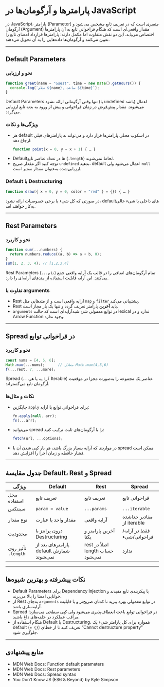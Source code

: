 # پارامترها و آرگومان‌ها در JavaScript

در JavaScript، پارامتر (Parameter) متغیری است که در تعریف تابع مشخص می‌شود و آرگومان (Argument) مقدار واقعی‌ای است که هنگام فراخوانی تابع به‌ آن پارامترها اختصاص می‌یابد. این دو نقش متفاوت اما مکمل دارند: پارامترها قرارداد امضای تابع را تعیین می‌کنند و آرگومان‌ها داده‌هایی را به آن تحویل می‌دهند.

---

## Default Parameters

### نحو و ارزیابی  
```js
function greet(name = "Guest", time = new Date().getHours()) {
  console.log(`سلام ${name}, ساعت ${time}`);
}
```  
Default Parameters تنها وقتی آرگومانی ارائه نشود (یا undefined باشد) اعمال می‌شوند. مقدار پیش‌فرض در زمان فراخوانی و پیش از ورود به بدنه تابع ارزیابی می‌گردد.

### ویژگی‌ها و نکات  
- هر default در اسکوپ محلی پارامترها قرار دارد و می‌تواند به پارامترهای قبلی ارجاع دهد:  
  ```js
  function point(x = 0, y = x + 1) { … }
  ```  
- Defaultها در تعداد عناصر تابع (`.length`) لحاظ نمی‌شوند.  
- توجه کنید اگر مقدار صریح `undefined` بدهید، default اعمال می‌شود ولی `null` ارزیابی‌شده به‌عنوان مقدار معتبر است.

### Default با Destructuring  
```js
function draw({ x = 0, y = 0, color = "red" } = {}) { … }
```  
در صورتی که کل شیء یا برخی خصوصیات ارائه نشود، defaultهای داخلی یا شیء خالی به‌کار خواهند آمد.

---

## Rest Parameters

### نحو و کاربرد  
```js
function sum(...numbers) {
  return numbers.reduce((a, b) => a + b, 0);
}
sum(1, 2, 3, 4); // [1,2,3,4]
```  
Rest Parameters (`...نام`) تمام آرگومان‌های اضافی را در قالب یک آرایه واقعی جمع می‌کنند. این آرایه قابلیت استفاده از متدهای آرایه‌ای را دارد.

### تفاوت با arguments  
- Rest آرایه واقعی است و از متدهایی مثل `map` و `filter` پشتیبانی می‌کند.  
- Rest باید **آخرین** پارامتر تعریف گردد و تنها یک بار مجاز است.  
- `arguments` در توابع معمولی شیٔ شبه‌آرایه‌ای است که حالت lexical ندارد و در Arrow Function وجود ندارد.

---

## Spread در فراخوانی توابع

### نحو و کاربرد  
```js
const nums = [4, 5, 6];
Math.max(...nums);      // معادل Math.max(4,5,6)
f(...rest, 7, ...more);
```  
Spread (`...آرایه` یا هر Iterable) عناصر یک مجموعه را به‌صورت مجزا در موقعیت آرگومان تابع می‌گستراند.

### نکات و مثال‌ها  
- جایگزین `apply` برای فراخوانی توابع با آرایه:  
  ```js
  fn.apply(null, arr);
  fn(...arr);
  ```  
- می‌توانید spread را با آرگومان‌های ثابت ترکیب کنید:  
  ```js
  fetch(url, ...options);
  ```  
- در مواردی که آرایه بسیار بزرگ باشد، هر بار کپی شدن آن با spread ممکن است فشار حافظه و زمان اجرا را افزایش دهد.

---

## جدول مقایسهٔ Default، Rest و Spread

| ویژگی                | Default                    | Rest                            | Spread                          |
|-----------------------|----------------------------|---------------------------------|---------------------------------|
| محل استفاده          | تعریف تابع                | تعریف تابع                     | فراخوانی تابع                  |
| سینتکس                | `param = value`            | `...params`                     | `...iterable`                   |
| نوع مقدار            | مقدار واحد یا عبارت       | آرایه واقعی                    | مقادیر جداشده از iterable       |
| محدودیت              | درون پرانتز یا Destructuring  | آخرین پارامتر و یکتا             | فقط در آرایه/فراخوانی/شیء       |
| تأثیر روی `.length`   | پارامترهای بعد از default شمارش نمی‌شوند | rest اصلاً در length حساب نمی‌شود | ندارد                          |

---

## نکات پیشرفته و بهترین شیوه‌ها

- Default Parameters برای Dependency Injection یا پیکربندی تابع مفیدند و خوانایی امضا را بالا می‌برند.  
- از Rest به‌جای `arguments` در توابع معمولی بهره ببرید تا کدتان صریح‌تر و با قابلیت آرایه‌سازی باشد.  
- Spread در فراخوانی توابع باعث انعطاف‌پذیری می‌شود ولی کپی سطحی می‌سازد؛ مراقب عملکرد در حلقه‌های داغ باشید.  
- هنگام استفاده از Default با Destructuring، همواره برای کل پارامتر شیء یک default (`= {}`) تعریف کنید تا از خطای “Cannot destructure property” جلوگیری شود.  

---

## منابع پیشنهادی

- MDN Web Docs: Function default parameters  
- MDN Web Docs: Rest parameters  
- MDN Web Docs: Spread syntax  
- You Don’t Know JS (ES6 & Beyond) by Kyle Simpson
